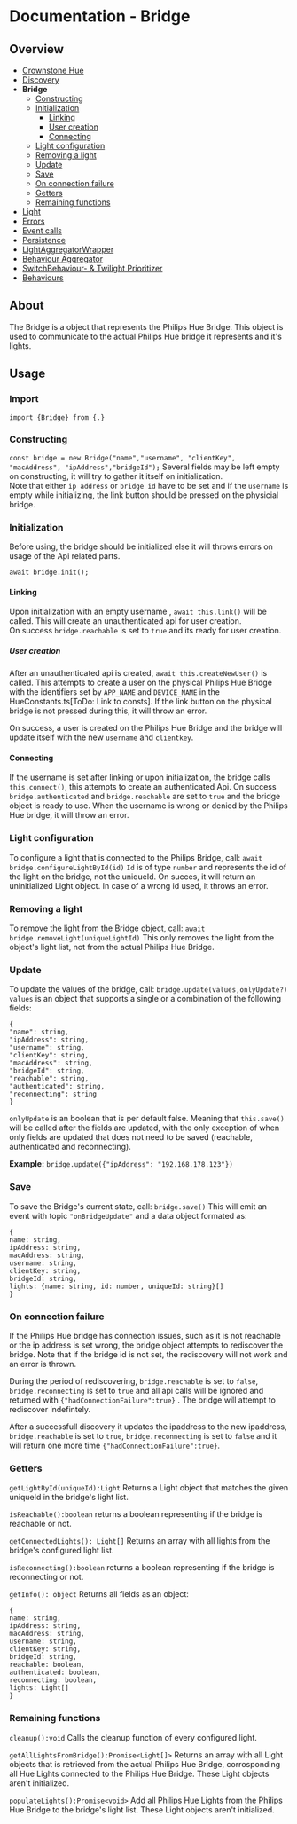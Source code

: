 # Documentation - Bridge

## Overview

- [Crownstone Hue](/documentation/CrownstoneHue.md)
- [Discovery](/documentation/Discovery.md)
- **Bridge**
  - [Constructing](#constructing)
  - [Initialization](#initialization)
    - [Linking](#linking)
    - [User creation](#user-creation)
    - [Connecting](#connecting)
  - [Light configuration](#light-configuration)
  - [Removing a light](#removing-a-light)
  - [Update](#update)
  - [Save](#save)
  - [On connection failure](#on-connection-failure)
  - [Getters](#getters)
  - [Remaining functions](#remaining-functions)
- [Light](/documentation/Light.md)
- [Errors](/documentation/Errors.md)
- [Event calls](/documentation/EventCalls.md)
- [Persistence](/documentation/Persistence.md)
- [LightAggregatorWrapper](/documentation/LightAggregatorWrapper.md)
- [Behaviour Aggregator](/documentation/BehaviourAggregator.md)
- [SwitchBehaviour- & Twilight Prioritizer](/documentation/Prioritizer.md)
- [Behaviours](/documentation/Behaviours.md)

## About

The Bridge is a object that represents the Philips Hue Bridge. This object is used to communicate to the actual Philips Hue bridge it represents and it's lights.

## Usage

### Import

`import {Bridge} from {.}`

### Constructing

`const bridge = new Bridge("name","username", "clientKey", "macAddress", "ipAddress","bridgeId");`
Several fields may be left empty on constructing, it will try to gather it itself on initialization.  
Note that either `ip address` or `bridge id` have to be set and if the `username` is empty while initializing, the link button should be pressed on the physicial bridge.

### Initialization

Before using, the bridge should be initialized else it will throws errors on usage of the Api related parts.

```
await bridge.init();
```

#### Linking

Upon initialization with an empty username , `await this.link()` will be called.
This will create an unauthenticated api for user creation.  
On success `bridge.reachable` is set to `true` and its ready for user creation.

##### User creation

After an unauthenticated api is created, `await this.createNewUser()` is called.
This attempts to create a user on the physical Philips Hue Bridge with the identifiers set by `APP_NAME` and `DEVICE_NAME` in the HueConstants.ts[ToDo: Link to consts]. If the link button on the physical bridge is not pressed during this, it will throw an error.

On success, a user is created on the Philips Hue Bridge and the bridge will update itself with the new `username` and `clientkey`.

#### Connecting

If the username is set after linking or upon initialization, the bridge calls `this.connect()`, this attempts to create an authenticated Api.
On success `bridge.authenticated` and `bridge.reachable` are set to `true` and the bridge object is ready to use.
When the username is wrong or denied by the Philips Hue bridge, it will throw an error.

### Light configuration

To configure a light that is connected to the Philips Bridge, call:
`await bridge.configureLightById(id)`
`Id` is of type `number` and represents the id of the light on the bridge, not the uniqueId.
On succes, it will return an uninitialized Light object.
In case of a wrong id used, it throws an error.

### Removing a light

To remove the light from the Bridge object, call:
`await bridge.removeLight(uniqueLightId)`
This only removes the light from the object's light list, not from the actual Philips Hue Bridge.

### Update

To update the values of the bridge, call:
`bridge.update(values,onlyUpdate?)`
`values` is an object that supports a single or a combination of the following fields:

```
{
"name": string,
"ipAddress": string,
"username": string,
"clientKey": string,
"macAddress": string,
"bridgeId": string,
"reachable": string,
"authenticated": string,
"reconnecting": string
}
```

`onlyUpdate` is an boolean that is per default false. Meaning that `this.save()` will be called after the fields are updated, with the only exception of when only fields are updated that does not need to be saved (reachable, authenticated and reconnecting).

**Example:**
`bridge.update({"ipAddress": "192.168.178.123"})`

### Save

To save the Bridge's current state, call:
`bridge.save()`
This will emit an event with topic `"onBridgeUpdate"` and a data object formated as:

```
{
name: string,
ipAddress: string,
macAddress: string,
username: string,
clientKey: string,
bridgeId: string,
lights: {name: string, id: number, uniqueId: string}[]
}
```

### On connection failure

If the Philips Hue bridge has connection issues, such as it is not reachable or the ip address is set wrong, the bridge object attempts to rediscover the bridge. Note that if the bridge id is not set, the rediscovery will not work and an error is thrown.

During the period of rediscovering, `bridge.reachable` is set to `false`, `bridge.reconnecting` is set to `true` and all api calls will be ignored and returned with `{"hadConnectionFailure":true}` . The bridge will attempt to rediscover indefintely.

After a successfull discovery it updates the ipaddress to the new ipaddress, `bridge.reachable` is set to `true`, `bridge.reconnecting` is set to `false` and it will return one more time `{"hadConnectionFailure":true}`.

### Getters

`getLightById(uniqueId):Light` Returns a Light object that matches the given uniqueId in the bridge's light list.

`isReachable():boolean` returns a boolean representing if the bridge is reachable or not.

`getConnectedLights(): Light[]` Returns an array with all lights from the bridge's configured light list.

`isReconnecting():boolean` returns a boolean representing if the bridge is reconnecting or not.

`getInfo(): object` Returns all fields as an object:

```
{
name: string,
ipAddress: string,
macAddress: string,
username: string,
clientKey: string,
bridgeId: string,
reachable: boolean,
authenticated: boolean,
reconnecting: boolean,
lights: Light[]
}
```

### Remaining functions

`cleanup():void` Calls the cleanup function of every configured light.

`getAllLightsFromBridge():Promise<Light[]>` Returns an array with all Light objects that is retrieved from the actual Philips Hue Bridge, corrosponding all Hue Lights connected to the Philips Hue Bridge. These Light objects aren't initialized.

`populateLights():Promise<void>` Add all Philips Hue Lights from the Philips Hue Bridge to the bridge's light list. These Light objects aren't initialized.
